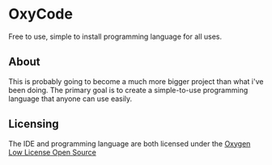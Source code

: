# OxyCode
Free to use, simple to install programming language for all uses.

## About

This is probably going to become a much more bigger project than what i've been doing.
The primary goal is to create a simple-to-use programming language that anyone can use easily.

## Licensing

The IDE and programming language are both licensed under the [Oxygen Low License Open Source](https://github.com/Oxygen-Low/OxygenLowLicense)
